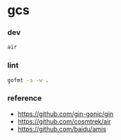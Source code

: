 # gcs

### dev

```bash
air
```

### lint

```bash
gofmt -s -w .
```

### reference

- https://github.com/gin-gonic/gin
- https://github.com/cosmtrek/air
- https://github.com/baidu/amis
